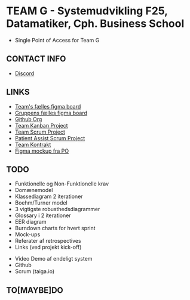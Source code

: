 # TEAM G - Systemudvikling F25, Datamatiker, Cph. Business School

 - Single Point of Access for Team G

## CONTACT INFO

 - [Discord](https://discord.com/channels/1333369587655512094/1333369588259487788)

## LINKS

 - [Team's fælles figma board](...)
 - [Gruppens fælles figma board](https://www.figma.com/board/Sbp4H9WZRPnayBUYIYmAPO/SYS---PatientAssitent?node-id=0-1&p=f&t=A017u6onc3ecmg0z-0)
 - [Github Org](https://github.com/SYSDAT-PATIENT-ASSIST)
 - [Team Kanban Project](https://tree.taiga.io/project/oskar123456-sysdatf25-teamg-1/timeline)
 - [Team Scrum Project](https://tree.taiga.io/project/oskar123456-sysdatf25-teamg/timeline)
 - [Patient Assist Scrum Project](https://tree.taiga.io/project/cphkev-patientassist/timeline)
 - [Team Kontrakt](...)
 - [Figma mockup fra PO](https://www.figma.com/design/nOCPprYZkvRbSGu1NDOjXT/Untitled?node-id=26-6)

## TODO

 - Funktionelle og Non-Funktionelle krav
 - Domænemodel
 - Klassediagram 2 iterationer
 - Boehm/Turner model
 - 3 vigtigste robusthedsdiagrammer
 - Glossary i 2 iterationer
 - EER diagram
 - Burndown charts for hvert sprint
 - Mock-ups
 - Referater af retrospectives
 - Links (ved projekt kick-off)
  +  Video Demo af endeligt system
  +  Github
  +  Scrum (taiga.io)

## TO[MAYBE]DO

